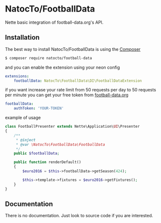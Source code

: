 NatocTo/FootballData
======

Nette basic integration of football-data.org's API.

Installation
------------

The best way to install NatocTo/FootballData is using the [Composer](http://getcomposer.org/)

```sh
$ composer require natocto/football-data
```

and you can enable the extension using your neon config

```yml
extensions:
	footballData: NatocTo\FootballData\DI\FootballDataExtension
```

if you want increase your rate limit from 50 requests per day to 50 requests per minute you can get your free token from [football-data.org](http://football-data.org/register)

```yml
footballData:
	authToken: 'YOUR-TOKEN'
```

example of usage

```php
class FootballPresenter extends Nette\Application\UI\Presenter
{
	/**
	 * @inject
	 * @var \NatocTo\FootballData\FootballData
	 */
	public $footballData;

	public function renderDefault()
	{
		$euro2016 = $this->footballData->getSeason(424);

		$this->template->fixtures = $euro2016->getFixtures();
	}
}
```


Documentation
------------

There is no documentation. Just look to source code if you are interested.